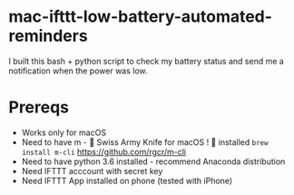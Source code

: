 # mac-ifttt-low-battery-automated-reminders
I built this bash + python script to check my battery status and send me a notification when the power was low.

# Prereqs
* Works only for macOS
* Need to have m -   Swiss Army Knife for macOS !  installed ```brew install m-cli``` https://github.com/rgcr/m-cli
* Need to have python 3.6 installed - recommend Anaconda distribution
* Need IFTTT acccount with secret key
* Need IFTTT App installed on phone (tested with iPhone)
